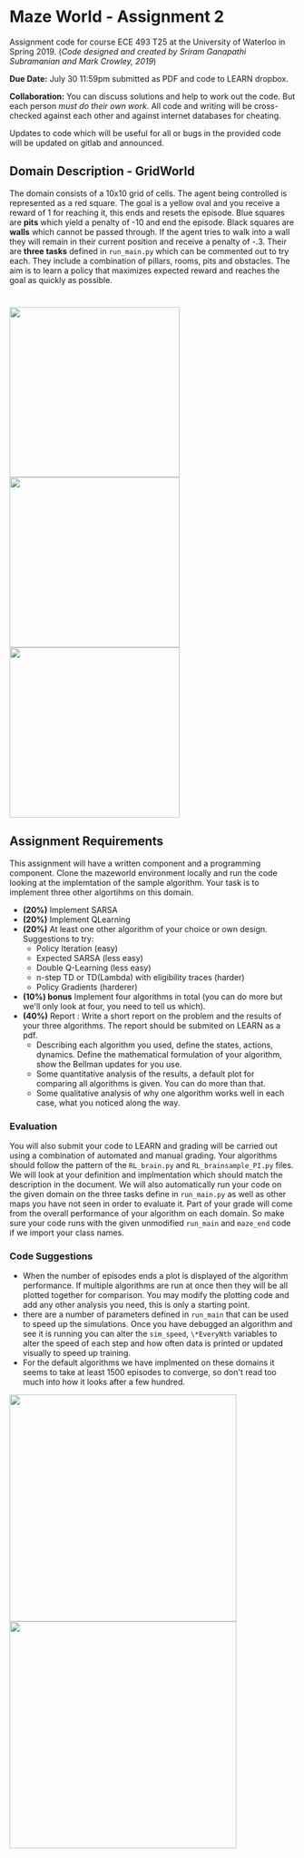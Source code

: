 # Maze World - Assignment 2
Assignment code for course ECE 493 T25 at the University of Waterloo in Spring 2019.
(*Code designed and created by Sriram Ganapathi Subramanian and Mark Crowley, 2019*)

**Due Date:** July 30 11:59pm submitted as PDF and code to LEARN dropbox.

**Collaboration:** You can discuss solutions and help to work out the code. But each person *must do their own work*. All code and writing will be cross-checked against each other and against internet databases for cheating. 

Updates to code which will be useful for all or bugs in the provided code will be updated on gitlab and announced.

## Domain Description - GridWorld
The domain consists of a 10x10 grid of cells. The agent being controlled is represented as a red square. The goal is a yellow oval and you receive a reward of 1 for reaching it, this ends and resets the episode.
Blue squares are **pits** which yield a penalty of -10 and end the episode. 
Black squares are **walls** which cannot be passed through. If the agent tries to walk into a wall they will remain in their current position and receive a penalty of -.3.
Their are **three tasks** defined in `run_main.py` which can be commented out to try each. They include a combination of pillars, rooms, pits and obstacles. The aim is to learn a policy that maximizes expected reward and reaches the goal as quickly as possible.

# <img src="task1.png" width="300"/><img src="task2.png" width="300"/><img src="task3.png" width="300"/>

## Assignment Requirements

This assignment will have a written component and a programming component.
Clone the mazeworld environment locally and run the code looking at the implemtation of the sample algorithm.
Your task is to implement three other algortihms on this domain.
- **(20%)** Implement SARSA
- **(20%)** Implement QLearning
- **(20%)** At least one other algorithm of your choice or own design. 
Suggestions to try:
    - Policy Iteration (easy)
    - Expected SARSA (less easy)
    - Double Q-Learning (less easy)
    - n-step TD or TD(Lambda) with eligibility traces (harder)
    - Policy Gradients (harderer)
- **(10%) bonus** Implement four algorithms in total (you can do more but we'll only look at four, you need to tell us which).
- **(40%)** Report : Write a short report on the problem and the results of your three algorithms. The report should be submited on LEARN as a pdf. 
    - Describing each algorithm you used, define the states, actions, dynamics. Define the mathematical formulation of your algorithm, show the Bellman updates for you use.
    - Some quantitative analysis of the results, a default plot for comparing all algorithms is given. You can do more than that.
    - Some qualitative analysis of why one algorithm works well in each case, what you noticed along the way.


### Evaluation
You will also submit your code to LEARN and grading will be carried out using a combination of automated and manual grading.
Your algorithms should follow the pattern of the `RL_brain.py` and `RL_brainsample_PI.py` files.
We will look at your definition and implmentation which should match the description in the document.
We will also automatically run your code on the given domain on the three tasks define in `run_main.py` as well as other maps you have not seen in order to evaluate it. 
Part of your grade will come from the overall performance of your algorithm on each domain.
So make sure your code runs with the given unmodified `run_main` and `maze_end` code if we import your class names.


### Code Suggestions
- When the number of episodes ends a plot is displayed of the algorithm performance. If multiple algorithms are run at once then they will be all plotted together for comparison. You may modify the plotting code and add any other analysis you need, this is only a starting point.
- there are a number of parameters defined in `run_main` that can be used to speed up the simulations. Once you have debugged an algorithm and see it is running you can alter the `sim_speed`, `\*EveryNth` variables to alter the speed of each step and how often data is printed or updated visually to speed up training. 
- For the default algorithms we have implmented on these domains it seems to take at least 1500 episodes to converge, so don't read too much into how it looks after a few hundred.

<img src="plot.png" width="400"/><img src="plotzoom.png" width="400"/>

